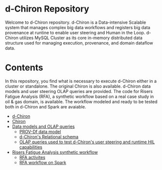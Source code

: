 # d-Chiron Repository
Welcome to d-Chiron repository. d-Chiron is a Data-intensive Scalable system that manages complex big data workflows and registers big data provenance at runtine to enable user steering and Human in the Loop. d-Chiron utilizes MySQL Cluster as its core in-memory distributed data structure used for managing execution, provenance, and domain dataflow data.

# Contents

In this repository, you find what is necessary to execute d-Chiron either in a cluster or standalone. The original Chiron is also available. d-Chiron data models and user steering OLAP queries are provided. The code for Risers Fatigue Analysis (RFA), a synthetic workflow based on a real case study in oil & gas domain, is available. The workflow modeled and ready to be tested both in d-Chiron and Spark are avaiable. 

- [d-Chiron](d-chiron) 
- [Chiron](chiron)
- [Data models and OLAP queries](datamodels-and-queries/) 
    - [PROV-Df data model](datamodels-and-queries/PROV-Df.png)
    - [d-Chiron's Relational schema](datamodels-and-queries/relational-database-schema-dChiron-RFA.png) 
    - [OLAP queries used to test d-Chiron's user steering and runtime HIL capabilities](datamodels-and-queries/OLAP-queries.sql)
- [Risers Fatigue Analysis synthetic workflow](rfa-synthetic)
    - [RFA activites](rfa-synthetic/rfa-activities)
    - [RFA workflow on Spark](rfa-synthetic/rfa-spark)
    


